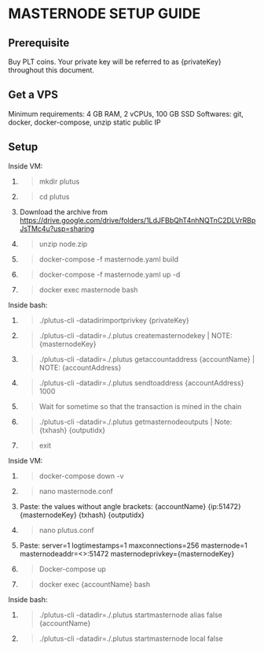 MASTERNODE SETUP GUIDE
========================

Prerequisite
---------------------
Buy PLT coins.
Your private key will be referred to as {privateKey} throughout this document. 

Get a VPS
---------------------
Minimum requirements: 4 GB RAM, 2 vCPUs, 100 GB SSD
Softwares: git, docker, docker-compose, unzip
static public IP

Setup
----------------------

Inside VM:
1. > mkdir plutus
2. > cd plutus
3.   Download the archive from https://drive.google.com/drive/folders/1LdJFBbQhT4nhNQTnC2DLVrRBpJsTMc4u?usp=sharing
4. > unzip node.zip
5. > docker-compose -f masternode.yaml build
6. > docker-compose -f masternode.yaml up -d
7. > docker exec masternode bash

Inside bash:
1. > ./plutus-cli -datadirimportprivkey {privateKey}
2. > ./plutus-cli -datadir=./.plutus createmasternodekey | NOTE: {masternodeKey}
3. > ./plutus-cli -datadir=./.plutus getaccountaddress {accountName} | NOTE: {accountAddress}
4. > ./plutus-cli -datadir=./.plutus sendtoaddress {accountAddress} 1000
5. > Wait for sometime so that the transaction is mined in the chain
6. > ./plutus-cli -datadir=./.plutus getmasternodeoutputs | Note: {txhash} {outputidx}
7. > exit

Inside VM:
1. > docker-compose down -v
2. > nano masternode.conf
3. Paste: the values without angle brackets: {accountName} {ip:51472} {masternodeKey} {txhash} {outputidx} 
4. > nano plutus.conf
5. Paste:
 server=1
 logtimestamps=1
 maxconnections=256
 masternode=1
 masternodeaddr=<>:51472
 masternodeprivkey={masternodeKey}
6. > Docker-compose up
7. > docker exec {accountName} bash

Inside bash:
1. > ./plutus-cli -datadir=./.plutus startmasternode alias false {accountName}
2. > ./plutus-cli -datadir=./.plutus startmasternode local false
